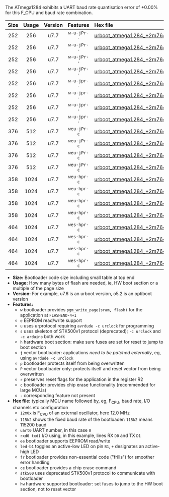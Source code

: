 The ATmega1284 exhibits a UART baud rate quantisation error of +0.00% for this F_CPU and baud rate combination.

|Size|Usage|Version|Features|Hex file|
|:-:|:-:|:-:|:-:|:--|
|252|256|u7.7|`w-u-jPr--`|[urboot_atmega1284_+2m7648x_+++9k6_uart0_rxd0_txd1_led+b0.hex](https://raw.githubusercontent.com/stefanrueger/urboot.hex/main/cores/mightycore/atmega1284/external_oscillator/fcpu_+2m7648x/br_+++9k6/urboot_atmega1284_+2m7648x_+++9k6_uart0_rxd0_txd1_led+b0.hex)|
|252|256|u7.7|`w-u-jPr--`|[urboot_atmega1284_+2m7648x_+++9k6_uart0_rxd0_txd1_led+b7.hex](https://raw.githubusercontent.com/stefanrueger/urboot.hex/main/cores/mightycore/atmega1284/external_oscillator/fcpu_+2m7648x/br_+++9k6/urboot_atmega1284_+2m7648x_+++9k6_uart0_rxd0_txd1_led+b7.hex)|
|252|256|u7.7|`w-u-jPr--`|[urboot_atmega1284_+2m7648x_+++9k6_uart1_rxd2_txd3_led+b0.hex](https://raw.githubusercontent.com/stefanrueger/urboot.hex/main/cores/mightycore/atmega1284/external_oscillator/fcpu_+2m7648x/br_+++9k6/urboot_atmega1284_+2m7648x_+++9k6_uart1_rxd2_txd3_led+b0.hex)|
|252|256|u7.7|`w-u-jPr--`|[urboot_atmega1284_+2m7648x_+++9k6_uart1_rxd2_txd3_led+b7.hex](https://raw.githubusercontent.com/stefanrueger/urboot.hex/main/cores/mightycore/atmega1284/external_oscillator/fcpu_+2m7648x/br_+++9k6/urboot_atmega1284_+2m7648x_+++9k6_uart1_rxd2_txd3_led+b7.hex)|
|252|256|u7.7|`w-u-jpr--`|[urboot_atmega1284_+2m7648x_+++9k6_uart0_rxd0_txd1_led+b0_fr.hex](https://raw.githubusercontent.com/stefanrueger/urboot.hex/main/cores/mightycore/atmega1284/external_oscillator/fcpu_+2m7648x/br_+++9k6/urboot_atmega1284_+2m7648x_+++9k6_uart0_rxd0_txd1_led+b0_fr.hex)|
|252|256|u7.7|`w-u-jpr--`|[urboot_atmega1284_+2m7648x_+++9k6_uart0_rxd0_txd1_led+b7_fr.hex](https://raw.githubusercontent.com/stefanrueger/urboot.hex/main/cores/mightycore/atmega1284/external_oscillator/fcpu_+2m7648x/br_+++9k6/urboot_atmega1284_+2m7648x_+++9k6_uart0_rxd0_txd1_led+b7_fr.hex)|
|252|256|u7.7|`w-u-jpr--`|[urboot_atmega1284_+2m7648x_+++9k6_uart1_rxd2_txd3_led+b0_fr.hex](https://raw.githubusercontent.com/stefanrueger/urboot.hex/main/cores/mightycore/atmega1284/external_oscillator/fcpu_+2m7648x/br_+++9k6/urboot_atmega1284_+2m7648x_+++9k6_uart1_rxd2_txd3_led+b0_fr.hex)|
|252|256|u7.7|`w-u-jpr--`|[urboot_atmega1284_+2m7648x_+++9k6_uart1_rxd2_txd3_led+b7_fr.hex](https://raw.githubusercontent.com/stefanrueger/urboot.hex/main/cores/mightycore/atmega1284/external_oscillator/fcpu_+2m7648x/br_+++9k6/urboot_atmega1284_+2m7648x_+++9k6_uart1_rxd2_txd3_led+b7_fr.hex)|
|376|512|u7.7|`weu-jPr-c`|[urboot_atmega1284_+2m7648x_+++9k6_uart0_rxd0_txd1_ee_led+b0_fr_ce.hex](https://raw.githubusercontent.com/stefanrueger/urboot.hex/main/cores/mightycore/atmega1284/external_oscillator/fcpu_+2m7648x/br_+++9k6/urboot_atmega1284_+2m7648x_+++9k6_uart0_rxd0_txd1_ee_led+b0_fr_ce.hex)|
|376|512|u7.7|`weu-jPr-c`|[urboot_atmega1284_+2m7648x_+++9k6_uart0_rxd0_txd1_ee_led+b7_fr_ce.hex](https://raw.githubusercontent.com/stefanrueger/urboot.hex/main/cores/mightycore/atmega1284/external_oscillator/fcpu_+2m7648x/br_+++9k6/urboot_atmega1284_+2m7648x_+++9k6_uart0_rxd0_txd1_ee_led+b7_fr_ce.hex)|
|376|512|u7.7|`weu-jPr-c`|[urboot_atmega1284_+2m7648x_+++9k6_uart1_rxd2_txd3_ee_led+b0_fr_ce.hex](https://raw.githubusercontent.com/stefanrueger/urboot.hex/main/cores/mightycore/atmega1284/external_oscillator/fcpu_+2m7648x/br_+++9k6/urboot_atmega1284_+2m7648x_+++9k6_uart1_rxd2_txd3_ee_led+b0_fr_ce.hex)|
|376|512|u7.7|`weu-jPr-c`|[urboot_atmega1284_+2m7648x_+++9k6_uart1_rxd2_txd3_ee_led+b7_fr_ce.hex](https://raw.githubusercontent.com/stefanrueger/urboot.hex/main/cores/mightycore/atmega1284/external_oscillator/fcpu_+2m7648x/br_+++9k6/urboot_atmega1284_+2m7648x_+++9k6_uart1_rxd2_txd3_ee_led+b7_fr_ce.hex)|
|358|1024|u7.7|`weu-hpr-c`|[urboot_atmega1284_+2m7648x_+++9k6_uart0_rxd0_txd1_ee_led+b0_fr_ce_hw.hex](https://raw.githubusercontent.com/stefanrueger/urboot.hex/main/cores/mightycore/atmega1284/external_oscillator/fcpu_+2m7648x/br_+++9k6/urboot_atmega1284_+2m7648x_+++9k6_uart0_rxd0_txd1_ee_led+b0_fr_ce_hw.hex)|
|358|1024|u7.7|`weu-hpr-c`|[urboot_atmega1284_+2m7648x_+++9k6_uart0_rxd0_txd1_ee_led+b7_fr_ce_hw.hex](https://raw.githubusercontent.com/stefanrueger/urboot.hex/main/cores/mightycore/atmega1284/external_oscillator/fcpu_+2m7648x/br_+++9k6/urboot_atmega1284_+2m7648x_+++9k6_uart0_rxd0_txd1_ee_led+b7_fr_ce_hw.hex)|
|358|1024|u7.7|`weu-hpr-c`|[urboot_atmega1284_+2m7648x_+++9k6_uart1_rxd2_txd3_ee_led+b0_fr_ce_hw.hex](https://raw.githubusercontent.com/stefanrueger/urboot.hex/main/cores/mightycore/atmega1284/external_oscillator/fcpu_+2m7648x/br_+++9k6/urboot_atmega1284_+2m7648x_+++9k6_uart1_rxd2_txd3_ee_led+b0_fr_ce_hw.hex)|
|358|1024|u7.7|`weu-hpr-c`|[urboot_atmega1284_+2m7648x_+++9k6_uart1_rxd2_txd3_ee_led+b7_fr_ce_hw.hex](https://raw.githubusercontent.com/stefanrueger/urboot.hex/main/cores/mightycore/atmega1284/external_oscillator/fcpu_+2m7648x/br_+++9k6/urboot_atmega1284_+2m7648x_+++9k6_uart1_rxd2_txd3_ee_led+b7_fr_ce_hw.hex)|
|464|1024|u7.7|`wes-hpr-c`|[urboot_atmega1284_+2m7648x_+++9k6_uart0_rxd0_txd1_ee_led+b0_fr_ce_stk500_hw.hex](https://raw.githubusercontent.com/stefanrueger/urboot.hex/main/cores/mightycore/atmega1284/external_oscillator/fcpu_+2m7648x/br_+++9k6/urboot_atmega1284_+2m7648x_+++9k6_uart0_rxd0_txd1_ee_led+b0_fr_ce_stk500_hw.hex)|
|464|1024|u7.7|`wes-hpr-c`|[urboot_atmega1284_+2m7648x_+++9k6_uart0_rxd0_txd1_ee_led+b7_fr_ce_stk500_hw.hex](https://raw.githubusercontent.com/stefanrueger/urboot.hex/main/cores/mightycore/atmega1284/external_oscillator/fcpu_+2m7648x/br_+++9k6/urboot_atmega1284_+2m7648x_+++9k6_uart0_rxd0_txd1_ee_led+b7_fr_ce_stk500_hw.hex)|
|464|1024|u7.7|`wes-hpr-c`|[urboot_atmega1284_+2m7648x_+++9k6_uart1_rxd2_txd3_ee_led+b0_fr_ce_stk500_hw.hex](https://raw.githubusercontent.com/stefanrueger/urboot.hex/main/cores/mightycore/atmega1284/external_oscillator/fcpu_+2m7648x/br_+++9k6/urboot_atmega1284_+2m7648x_+++9k6_uart1_rxd2_txd3_ee_led+b0_fr_ce_stk500_hw.hex)|
|464|1024|u7.7|`wes-hpr-c`|[urboot_atmega1284_+2m7648x_+++9k6_uart1_rxd2_txd3_ee_led+b7_fr_ce_stk500_hw.hex](https://raw.githubusercontent.com/stefanrueger/urboot.hex/main/cores/mightycore/atmega1284/external_oscillator/fcpu_+2m7648x/br_+++9k6/urboot_atmega1284_+2m7648x_+++9k6_uart1_rxd2_txd3_ee_led+b7_fr_ce_stk500_hw.hex)|

- **Size:** Bootloader code size including small table at top end
- **Usage:** How many bytes of flash are needed, ie, HW boot section or a multiple of the page size
- **Version:** For example, u7.6 is an urboot version, o5.2 is an optiboot version
- **Features:**
  + `w` bootloader provides `pgm_write_page(sram, flash)` for the application at `FLASHEND-4+1`
  + `e` EEPROM read/write support
  + `u` uses urprotocol requiring `avrdude -c urclock` for programming
  + `s` uses skeleton of STK500v1 protocol (deprecated); `-c urclock` and `-c arduino` both work
  + `h` hardware boot section: make sure fuses are set for reset to jump to boot section
  + `j` vector bootloader: applications *need to be patched externally*, eg, using `avrdude -c urclock`
  + `p` bootloader protects itself from being overwritten
  + `P` vector bootloader only: protects itself and reset vector from being overwritten
  + `r` preserves reset flags for the application in the register R2
  + `c` bootloader provides chip erase functionality (recommended for large MCUs)
  + `-` corresponding feature not present
- **Hex file:** typically MCU name followed by, eg, F<sub>CPU</sub>, baud rate, I/O channels etc configuration
  + `12m0x` is F<sub>CPU</sub> of an external oscillator, here 12.0 MHz
  + `115k2` shows the fixed baud rate of the bootloader: `115k2` means 115200 baud
  + `uart0` UART number, in this case `0`
  + `rxd0 txd1` I/O using, in this example, lines RX `D0` and TX `D1`
  + `ee` bootloader supports EEPROM read/write
  + `led-b1` toggles an active-low LED on pin `B1`, `+` designates an active-high LED
  + `fr` bootloader provides non-essential code ("frills") for smoother error handling
  + `ce` bootloader provides a chip erase command
  + `stk500` uses deprecated STK500v1 protocol to communicate with bootloader
  + `hw` hardware supported bootloader: set fuses to jump to the HW boot section, not to reset vector

